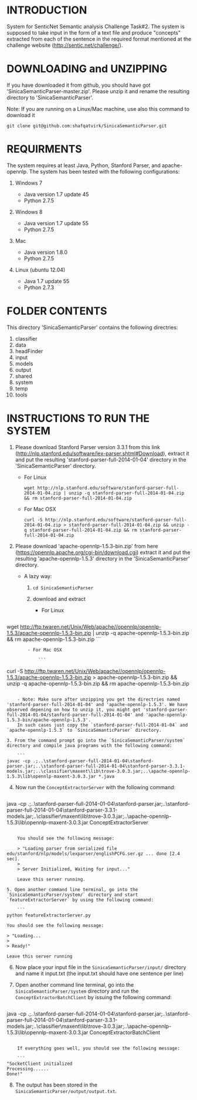 INTRODUCTION
============

System for SenticNet Semantic analysis Challenge Task#2. The system is supposed to take input in the form of a text
file and produce "concepts" extracted from each of the sentence in the required format mentioned at the challenge website (http://sentic.net/challenge/).

DOWNLOADING and UNZIPPING
=========================

If you have downloaded it from github, you should have got 'SinicaSemanticParser-master.zip'. Please unzip it and rename the resulting directory to 'SinicaSemanticParser'. 

Note: If you are running on a Linux/Mac machine, use also this command to download it

```
git clone git@github.com:shafqatvirk/SinicaSemanticParser.git
```

REQUIRMENTS
===========

The system requires at least Java, Python, Stanford Parser, and apache-opennlp. The system has been tested with the following configurations:

1. Windows 7
	- Java  version 1.7 update 45
	- Python 2.7.5
2. Windows 8
	- Java version 1.7 update 55
	- Python 2.7.5
	
3. Mac
	- Java version 1.8.0
	- Python 2.7.5

4. Linux (ubuntu 12.04)
	- Java 1.7 update 55
	- Python 2.7.3
	
FOLDER CONTENTS
===============
This directory 'SinicaSemanticParser' contains the following directries:

1. classifier
2. data
3. headFinder
4. input
5. models
6. output
7. shared
8. system
9. temp
10. tools
	
INSTRUCTIONS TO RUN THE SYSTEM
==============================
1. Please download Stanford Parser version 3.3.1 from this link (http://nlp.stanford.edu/software/lex-parser.shtml#Download), 
extract it and put the resulting 'stanford-parser-full-2014-01-04' directory in the 'SinicaSemanticParser' directory.

	- For Linux
	
		```
		wget http://nlp.stanford.edu/software/stanford-parser-full-2014-01-04.zip | unzip -q stanford-parser-full-2014-01-04.zip && rm stanford-parser-full-2014-01-04.zip
		```
	
	- For Mac OSX

		```
		curl -S http://nlp.stanford.edu/software/stanford-parser-full-2014-01-04.zip > stanford-parser-full-2014-01-04.zip && unzip -q stanford-parser-full-2014-01-04.zip && rm stanford-parser-full-2014-01-04.zip
		```

2. Please download 'apache-opennlp-1.5.3-bin.zip' from here (https://opennlp.apache.org/cgi-bin/download.cgi)
extract it and put the resulting 'apache-opennlp-1.5.3' directory in the 'SinicaSemanticParser' directory.

	- A lazy way:
	
		1. `cd SinicaSemanticParser`
		
		2. download and extract

			- For Linux
	
				```
wget http://ftp.twaren.net/Unix/Web/apache//opennlp/opennlp-1.5.3/apache-opennlp-1.5.3-bin.zip | unzip -q apache-opennlp-1.5.3-bin.zip && rm apache-opennlp-1.5.3-bin.zip
				```

			- For Mac OSX
	
				```
curl -S http://ftp.twaren.net/Unix/Web/apache//opennlp/opennlp-1.5.3/apache-opennlp-1.5.3-bin.zip > apache-opennlp-1.5.3-bin.zip && unzip -q apache-opennlp-1.5.3-bin.zip && rm apache-opennlp-1.5.3-bin.zip
```

	- Note: Make sure after unzipping you get the directries named 'stanford-parser-full-2014-01-04' and 'apache-opennlp-1.5.3'. We have observed depening on how to unzip it, you might get 'stanford-parser-full-2014-01-04/stanford-parser-full-2014-01-04' and 'apache-opennlp-1.5.3-bin/apache-opennlp-1.5.3'. 
	In such cases just copy the `stanford-parser-full-2014-01-04` and `apache-opennlp-1.5.3` to `SinicaSemanticParser` directory.

3. From the command prompt go into the `SinicaSemanticParser/system` directory and compile java programs with the following command:

	```
javac -cp .;..\stanford-parser-full-2014-01-04\stanford-parser.jar;..\stanford-parser-full-2014-01-04\stanford-parser-3.3.1-models.jar;..\classifier\maxent\lib\trove-3.0.3.jar;..\apache-opennlp-1.5.3\lib\opennlp-maxent-3.0.3.jar *.java
```

4. Now run the `ConceptExtractorServer` with the following command:

	```
java -cp .;..\stanford-parser-full-2014-01-04\stanford-parser.jar;..\stanford-parser-full-2014-01-04\stanford-parser-3.3.1-models.jar;..\classifier\maxent\lib\trove-3.0.3.jar;..\apache-opennlp-1.5.3\lib\opennlp-maxent-3.0.3.jar ConceptExtractorServer
```

	You should see the following message:
	
	> "Loading parser from serialized file edu/stanford/nlp/models/lexparser/englishPCFG.ser.gz ... done [2.4 sec].
	>	
	> Server Initialized, Waiting for input..."
	
	Leave this server running.

5. Open another command line terminal, go into the `SinicaSemanticParser/system/` directory and start `featureExtractorServer` by using the following command:

	```
python featureExtractorServer.py
```

	You should see the following message:
	
	> "Loading...
	> 
	> Ready!"
	
	Leave this server running

6. Now place your input file in the `SinicaSemanticParser/input/` directory and name it input.txt (the input.txt should have one sentence per line)

7. Open another command line terminal, go into the `SinicaSemanticParser/system` directory and run the `ConceptExtractorBatchClient` by issuing the following command:

	```
java -cp .;..\stanford-parser-full-2014-01-04\stanford-parser.jar;..\stanford-parser-full-2014-01-04\stanford-parser-3.3.1-models.jar;..\classifier\maxent\lib\trove-3.0.3.jar;..\apache-opennlp-1.5.3\lib\opennlp-maxent-3.0.3.jar ConceptExtractorBatchClient
```

	If everything goes well, you should see the following message:

	```
"SocketClient initialized
Processing......
Done!"
```

8. The output has been stored in the `SinicaSemanticParser/output/output.txt`.





